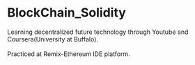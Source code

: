 # BlockChain_Solidity
Learning decentralized future technology through Youtube and Coursera(University at Buffalo).<br><br>
Practiced at Remix-Ethereum IDE platform.

